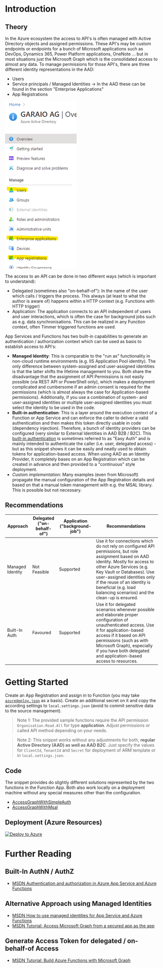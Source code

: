 # Introduction
## Theory
In the Azure ecosystem the access to API's is often managed with Active Directory objects and assigned permissions. These API's may be custom endpoints or endpoints for a bunch of Microsoft applications such as DevOps, Dynamics 365, Power Platform applications, OneNote ... but in most situations just the Microsoft Graph which is the consolidated access to almost any data. To manage permissions for those API's, there are three different identity representations in the AAD:
* Users
* Service principals / Managed Identities -> In the AAD these can be found in the section "Enterprise Applications"
* App Registrations

![](./active-directory-identities.png)

The access to an API can be done in two different ways (which is important to understand):
* Delegated (sometimes also "on-behalf-of"): In the name of the user which calls / triggers the process. This always (at least to what the author is aware of) happens within a HTTP context (e.g. Functions with HTTP trigger)
* Application: The application connects to an API independent of users and user interactions, which is often the case for background jobs such as e.g. data synchronisations. This can be realized in any Function context, often Timmer triggered functions are used.

App Services and Functions has two built-in capabilities to generate an authentication / authorization context which can be used as basis to establish access to API's:
* **Managed Identity**: This is comparable to the "run as" functionality in non-cloud runtime environments (e.g. IIS Application Pool identity). The only difference between system-assigned and user-assigned identities is that the latter shifts the lifetime management to you. Both share the disadvantage that the assignment of API Permissions is not easily possible (via REST API or PowerShell only), which makes a deployment complicated and cumbersome if an admin consent is required for the permissions (which is almost always the case for Application-based permissions). Additionally, if you use a combination of system- and user-assigned identities or multiple user-assigned identities you must select the identity to be used in the code.
* **Built-in authentication**: This is a layer around the execution context of a Function or App Service and can enforce the caller to deliver a valid authentication and then makes this token directly usable in code (dependency injection). Therefore, a bunch of identity providers can be configured (very similar to External Identities in AAD B2B / B2C). This [built-in authentication](https://docs.microsoft.com/en-us/azure/app-service/overview-authentication-authorization) is sometimes referred to as "Easy Auth" and is mainly intended to authenticate the caller (i.e. user, delegated access) - but as this snippet shows it can be easily and neatly used to obtain tokens for application-based access. When using AAD as an Identity Provider, it completely bases on an App Registration which can be created in advance and then provided to a "continuous" style deployment.
* _Custom implementation_: Many examples (even from Microsoft) propagate the manual configuration of the App Registration details and based on that a manual token management with e.g. the MSAL library. This is possible but not necessary.

## Recommendations

| Approach | Delegated ("on-behalf-of") | Application ("background-job") | Recommendations |
|----------|--------------------------|------------------------------|-----------------|
| Managed Identity | Not Feasible | Supported | Use it for connections which do not rely on configured API permissions, but role assignment based on AAD identity. Mostly for access to other Azure Services (e.g. Key Vault or Databases). Use user-assigned identities only if the reuse of an identity is beneficial (e.g. load balancing scenarios) and the clean-up is ensured. |
| Built-In Auth | Favoured | Supported | Use it for delegated scenarios whenever possible and elaborate proper configuration of unauthenticated access. Use it for application-based access if it based on API permissions (such as with Microsoft Graph), especially if you have both delegated and application-based access to resources. |


# Getting Started
Create an App Registration and assign in to Function (you may take [`azuredeploy.json`](./azuredeploy.json) as a basis). Create an additional secret on it and copy the according settings to `local.settings.json` (avoid to commit sensitive data to the source management).

> Note 1: The provided sample functions require the API permission `Organisation.Read.All` for type **application**. Adjust permissions or called API method depending on your needs.

> Note 2: This snippet works without any adjustments for both, **regular Active Directory (AAD) as well as AAD B2C**. Just specify the values for `ClientId`, `TenantId` and `Secret` for deployment of ARM template or in `local.settings.json`.

## Code
The snippet provides do slightly different solutions represented by the two functions in the Function App. Both also work locally on a deployment machine without any special measures other than the configuration.
* [AccessGraphWithSimpleAuth](./FunctionApp/Functions/AccessGraphWithSimpleAuth.cs)
* [AccessGraphWithMsal](./FunctionApp/Functions/AccessGraphWithMsal.cs)

## Deployment (Azure Resources)
[![Deploy to Azure](https://aka.ms/deploytoazurebutton)](https://portal.azure.com/#create/Microsoft.Template/uri/https%3A%2F%2Fraw.githubusercontent.com%2Fgaraio%2FAzureRecipes%2Fmaster%2FSnippets%2Fcsharp%2Ffunction-built-in-auth-token-for-graph-api%2Fazuredeploy.json)

# Further Reading
## Built-In AuthN / AuthZ
* [MSDN Authentication and authorization in Azure App Service and Azure Functions](https://docs.microsoft.com/en-us/azure/app-service/overview-authentication-authorization)

## Alternative Approach using Managed Identities
* [MSDN How to use managed identities for App Service and Azure Functions](https://docs.microsoft.com/en-us/azure/app-service/overview-managed-identity?tabs=dotnet)
* [MSDN Tutorial: Access Microsoft Graph from a secured app as the app](https://docs.microsoft.com/en-us/azure/app-service/scenario-secure-app-access-microsoft-graph-as-app?tabs=azure-powershell%2Ccommand-line)

## Generate Access Token for delegated / on-behalf-of Access
* [MSDN Tutorial: Build Azure Functions with Microsoft Graph](https://docs.microsoft.com/en-us/graph/tutorials/azure-functions)
